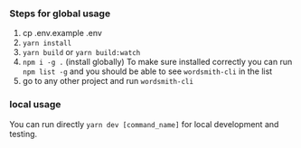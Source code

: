 ### Steps for global usage

1. cp .env.example .env
2. `yarn install`
3. `yarn build` or `yarn build:watch`
4. `npm i -g .` (install globally)
    To make sure installed correctly you can run `npm list -g` and you should be able to see `wordsmith-cli` in the list
5. go to any other project and run `wordsmith-cli`

### local usage

You can run directly `yarn dev [command_name]` for local development and testing.
